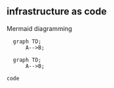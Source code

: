## infrastructure as code


Mermaid diagramming  


```mermaid
  graph TD;
      A-->B;
 ```

```mermaid
  graph TD;
      A-->B;
 ```

```
code
```
